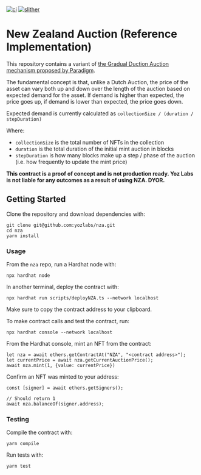 [![ci](https://github.com/yozlabs/nza/actions/workflows/run_tests.yml/badge.svg)](https://github.com/yozlabs/nza/actions/workflows/run_tests.yml)
[![slither](https://github.com/yozlabs/nza/actions/workflows/run_static_analysis.yml/badge.svg)](https://github.com/yozlabs/nza/actions/workflows/run_static_analysis.yml)

# New Zealand Auction (Reference Implementation)

This repository contains a variant of [the Gradual Duction Auction mechanism proposed by Paradigm](https://www.paradigm.xyz/2022/04/gda).

The fundamental concept is that, unlike a Dutch Auction, the price of the asset can vary both up and down over the length of the auction based on expected demand for the asset. If demand is higher than expected, the price goes up, if demand is lower than expected, the price goes down.

Expected demand is currently calculated as `collectionSize / (duration / stepDuration)`

Where:

- `collectionSize` is the total number of NFTs in the collection
- `duration` is the total duration of the initial mint auction in blocks
- `stepDuration` is how many blocks make up a step / phase of the auction (i.e. how frequently to update the mint price)

**This contract is a proof of concept and is not production ready. Yoz Labs is not liable for any outcomes as a result of using NZA. DYOR.**

## Getting Started

Clone the repository and download dependencies with:

```
git clone git@github.com:yozlabs/nza.git
cd nza
yarn install
```

### Usage

From the `nza` repo, run a Hardhat node with:

```
npx hardhat node
```

In another terminal, deploy the contract with:

```
npx hardhat run scripts/deployNZA.ts --network localhost
```

Make sure to copy the contract address to your clipboard.

To make contract calls and test the contract, run:

```
npx hardhat console --network localhost
```

From the Hardhat console, mint an NFT from the contract:

```
let nza = await ethers.getContractAt("NZA", "<contract address>");
let currentPrice = await nza.getCurrentAuctionPrice();
await nza.mint(1, {value: currentPrice})
```

Confirm an NFT was minted to your address:

```
const [signer] = await ethers.getSigners();

// Should return 1
await nza.balanceOf(signer.address);
```

### Testing

Compile the contract with:

```
yarn compile
```

Run tests with:

```
yarn test
```
